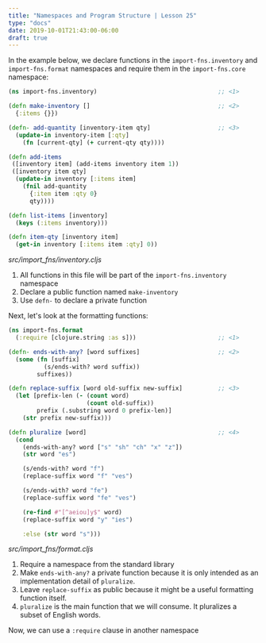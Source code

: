```yaml
---
title: "Namespaces and Program Structure | Lesson 25"
type: "docs"
date: 2019-10-01T21:43:00-06:00
draft: true
---
```



In the example below,
we declare functions in the `import-fns.inventory` and `import-fns.format` namespaces and require
them in the `import-fns.core` namespace:

```clojure
(ns import-fns.inventory)                                  ;; <1>

(defn make-inventory []                                    ;; <2>
  {:items {}})

(defn- add-quantity [inventory-item qty]                   ;; <3>
  (update-in inventory-item [:qty]
    (fn [current-qty] (+ current-qty qty))))

(defn add-items
 ([inventory item] (add-items inventory item 1))
 ([inventory item qty]
  (update-in inventory [:items item]
    (fnil add-quantity
      {:item item :qty 0}
      qty))))

(defn list-items [inventory]
  (keys (:items inventory)))

(defn item-qty [inventory item]
  (get-in inventory [:items item :qty] 0))
```

_src/import\_fns/inventory.cljs_

1. All functions in this file will be part of the `import-fns.inventory` namespace
2. Declare a public function named `make-inventory`
3. Use `defn-` to declare a private function

Next, let's look at the formatting functions:

```clojure
(ns import-fns.format
  (:require [clojure.string :as s]))                       ;; <1>

(defn- ends-with-any? [word suffixes]                      ;; <2>
  (some (fn [suffix]
          (s/ends-with? word suffix))
        suffixes))

(defn replace-suffix [word old-suffix new-suffix]          ;; <3>
  (let [prefix-len (- (count word)
                      (count old-suffix))
        prefix (.substring word 0 prefix-len)]
    (str prefix new-suffix)))

(defn pluralize [word]                                     ;; <4>
  (cond
    (ends-with-any? word ["s" "sh" "ch" "x" "z"])
    (str word "es")

    (s/ends-with? word "f")
    (replace-suffix word "f" "ves")

    (s/ends-with? word "fe")
    (replace-suffix word "fe" "ves")

    (re-find #"[^aeiou]y$" word)
    (replace-suffix word "y" "ies")

    :else (str word "s")))
```

_src/import\_fns/format.cljs_

1. Require a namespace from the standard library
2. Make `ends-with-any?` a private function because it is only intended
as an implementation detail of `pluralize`.
3. Leave `replace-suffix` as public because it might be a useful formatting function itself.
4. `pluralize` is the main function that we will consume. It pluralizes a subset of English words.

Now, we can use a `:require` clause in another namespace